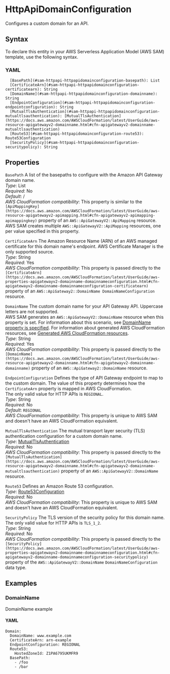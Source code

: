 # HttpApiDomainConfiguration<a name="sam-property-httpapi-httpapidomainconfiguration"></a>

Configures a custom domain for an API\.

## Syntax<a name="sam-property-httpapi-httpapidomainconfiguration-syntax"></a>

To declare this entity in your AWS Serverless Application Model \(AWS SAM\) template, use the following syntax\.

### YAML<a name="sam-property-httpapi-httpapidomainconfiguration-syntax.yaml"></a>

```
  [BasePath](#sam-httpapi-httpapidomainconfiguration-basepath): List
  [CertificateArn](#sam-httpapi-httpapidomainconfiguration-certificatearn): String
  [DomainName](#sam-httpapi-httpapidomainconfiguration-domainname): String
  [EndpointConfiguration](#sam-httpapi-httpapidomainconfiguration-endpointconfiguration): String
  [MutualTlsAuthentication](#sam-httpapi-httpapidomainconfiguration-mutualtlsauthentication): [MutualTlsAuthentication](https://docs.aws.amazon.com/AWSCloudFormation/latest/UserGuide/aws-resource-apigatewayv2-domainname.html#cfn-apigatewayv2-domainname-mutualtlsauthentication)
  [Route53](#sam-httpapi-httpapidomainconfiguration-route53): Route53Configuration
  [SecurityPolicy](#sam-httpapi-httpapidomainconfiguration-securitypolicy): String
```

## Properties<a name="sam-property-httpapi-httpapidomainconfiguration-properties"></a>

 `BasePath`   <a name="sam-httpapi-httpapidomainconfiguration-basepath"></a>
A list of the basepaths to configure with the Amazon API Gateway domain name\.  
*Type*: List  
*Required*: No  
*Default*: /  
*AWS CloudFormation compatibility*: This property is similar to the `[ApiMappingKey](https://docs.aws.amazon.com/AWSCloudFormation/latest/UserGuide/aws-resource-apigatewayv2-apimapping.html#cfn-apigatewayv2-apimapping-apimappingkey)` property of an `AWS::ApiGatewayV2::ApiMapping` resource\. AWS SAM creates multiple `AWS::ApiGatewayV2::ApiMapping` resources, one per value specified in this property\.

 `CertificateArn`   <a name="sam-httpapi-httpapidomainconfiguration-certificatearn"></a>
The Amazon Resource Name \(ARN\) of an AWS managed certificate for this domain name's endpoint\. AWS Certificate Manager is the only supported source\.  
*Type*: String  
*Required*: Yes  
*AWS CloudFormation compatibility*: This property is passed directly to the `[CertificateArn](https://docs.aws.amazon.com/AWSCloudFormation/latest/UserGuide/aws-properties-apigatewayv2-domainname-domainnameconfiguration.html#cfn-apigatewayv2-domainname-domainnameconfiguration-certificatearn)` property of an `AWS::ApiGateway2::DomainName DomainNameConfiguration` resource\.

 `DomainName`   <a name="sam-httpapi-httpapidomainconfiguration-domainname"></a>
The custom domain name for your API Gateway API\. Uppercase letters are not supported\.  
AWS SAM generates an `AWS::ApiGatewayV2::DomainName` resource when this property is set\. For information about this scenario, see [DomainName property is specified](sam-specification-generated-resources-httpapi.md#sam-specification-generated-resources-httpapi-domain-name)\. For information about generated AWS CloudFormation resources, see [Generated AWS CloudFormation resources](sam-specification-generated-resources.md)\.  
*Type*: String  
*Required*: Yes  
*AWS CloudFormation compatibility*: This property is passed directly to the `[DomainName](https://docs.aws.amazon.com/AWSCloudFormation/latest/UserGuide/aws-resource-apigatewayv2-domainname.html#cfn-apigatewayv2-domainname-domainname)` property of an `AWS::ApiGateway2::DomainName` resource\.

 `EndpointConfiguration`   <a name="sam-httpapi-httpapidomainconfiguration-endpointconfiguration"></a>
Defines the type of API Gateway endpoint to map to the custom domain\. The value of this property determines how the `CertificateArn` property is mapped in AWS CloudFormation\.  
The only valid value for HTTP APIs is `REGIONAL`\.  
*Type*: String  
*Required*: No  
*Default*: `REGIONAL`   
*AWS CloudFormation compatibility*: This property is unique to AWS SAM and doesn't have an AWS CloudFormation equivalent\.

 `MutualTlsAuthentication`   <a name="sam-httpapi-httpapidomainconfiguration-mutualtlsauthentication"></a>
The mutual transport layer security \(TLS\) authentication configuration for a custom domain name\.  
*Type*: [MutualTlsAuthentication](https://docs.aws.amazon.com/AWSCloudFormation/latest/UserGuide/aws-resource-apigatewayv2-domainname.html#cfn-apigatewayv2-domainname-mutualtlsauthentication)  
*Required*: No  
*AWS CloudFormation compatibility*: This property is passed directly to the `[MutualTlsAuthentication](https://docs.aws.amazon.com/AWSCloudFormation/latest/UserGuide/aws-resource-apigatewayv2-domainname.html#cfn-apigatewayv2-domainname-mutualtlsauthentication)` property of an `AWS::ApiGatewayV2::DomainName` resource\.

 `Route53`   <a name="sam-httpapi-httpapidomainconfiguration-route53"></a>
Defines an Amazon Route 53 configuration\.  
*Type*: [Route53Configuration](sam-property-httpapi-route53configuration.md)  
*Required*: No  
*AWS CloudFormation compatibility*: This property is unique to AWS SAM and doesn't have an AWS CloudFormation equivalent\.

 `SecurityPolicy`   <a name="sam-httpapi-httpapidomainconfiguration-securitypolicy"></a>
The TLS version of the security policy for this domain name\.  
The only valid value for HTTP APIs is `TLS_1_2`\.  
*Type*: String  
*Required*: No  
*AWS CloudFormation compatibility*: This property is passed directly to the `[SecurityPolicy](https://docs.aws.amazon.com/AWSCloudFormation/latest/UserGuide/aws-properties-apigatewayv2-domainname-domainnameconfiguration.html#cfn-apigatewayv2-domainname-domainnameconfiguration-securitypolicy)` property of the `AWS::ApiGatewayV2::DomainName` `DomainNameConfiguration` data type\.

## Examples<a name="sam-property-httpapi-httpapidomainconfiguration--examples"></a>

### DomainName<a name="sam-property-httpapi-httpapidomainconfiguration--examples--domainname"></a>

DomainName example

#### YAML<a name="sam-property-httpapi-httpapidomainconfiguration--examples--domainname--yaml"></a>

```
Domain:
  DomainName: www.example.com
  CertificateArn: arn-example
  EndpointConfiguration: REGIONAL
  Route53:
    HostedZoneId: Z1PA6795UKMFR9
  BasePath:
    - /foo
    - /bar
```